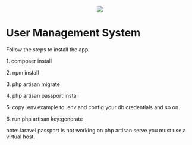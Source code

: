 <p align="center"><img src="https://laravel.com/assets/img/components/logo-laravel.svg"></p>

<h1>User Management System</h1>

<p>Follow the steps to install the app.</p>

<p>1. composer install</p>

<p>2. npm install</p>

<p>3. php artisan migrate</p>

<p>4. php artisan passport:install</p>

<p>5. copy .env.example to .env and config your db credentials and so on.</p>

<p>6. run php artisan key:generate</p>

<p>note: laravel passport is not working on php artisan serve you must use a virtual host.</p>